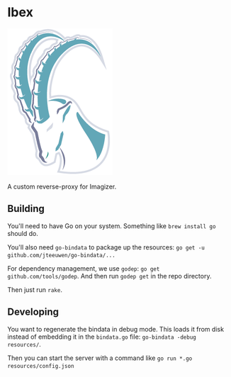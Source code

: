 Ibex
====
![Ibex](logo.png)

A custom reverse-proxy for Imagizer.

Building
--------
You'll need to have Go on your system. Something like `brew install go` should do.

You'll also need `go-bindata` to package up the resources: `go get -u github.com/jteeuwen/go-bindata/...`

For dependency management, we use `godep`: `go get github.com/tools/godep`. And then run `godep get`
in the repo directory.

Then just run `rake`.

Developing
----------

You want to regenerate the bindata in debug mode. This loads it from disk instead of embedding it in the
`bindata.go` file: `go-bindata -debug resources/`.

Then you can start the server with a command like `go run *.go resources/config.json`
